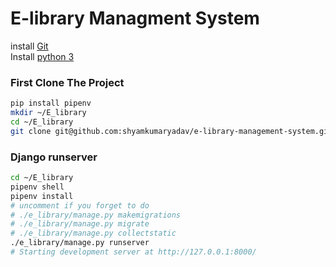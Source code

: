 # E-library Managment System

<!-- Install [Node](https://nodejs.org/en/)   -->
install [Git](https://git-scm.com/)  
Install [python 3](https://www.python.org/)  

### First Clone The Project  

```bash
pip install pipenv
mkdir ~/E_library
cd ~/E_library
git clone git@github.com:shyamkumaryadav/e-library-management-system.git .
```
<!-- 
### npm build
```bash  
cd ~/E_library/e_library
# Note: first check package.json file present at this location if yes follow this step
npm install # or use npm i 
npm run build
``` -->

### Django runserver
```bash  
cd ~/E_library
pipenv shell
pipenv install
# uncomment if you forget to do
# ./e_library/manage.py makemigrations
# ./e_library/manage.py migrate
# ./e_library/manage.py collectstatic
./e_library/manage.py runserver
# Starting development server at http://127.0.0.1:8000/

```